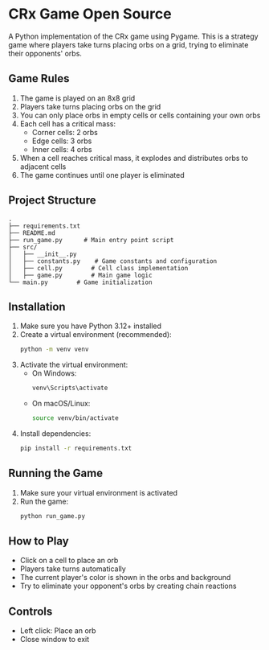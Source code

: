 # CRx Game Open Source

A Python implementation of the CRx game using Pygame. This is a strategy game where players take turns placing orbs on a grid, trying to eliminate their opponents' orbs.

## Game Rules

1. The game is played on an 8x8 grid
2. Players take turns placing orbs on the grid
3. You can only place orbs in empty cells or cells containing your own orbs
4. Each cell has a critical mass:
   - Corner cells: 2 orbs
   - Edge cells: 3 orbs
   - Inner cells: 4 orbs
5. When a cell reaches critical mass, it explodes and distributes orbs to adjacent cells
6. The game continues until one player is eliminated

## Project Structure

```
.
├── requirements.txt
├── README.md
├── run_game.py      # Main entry point script
├── src/
│   ├── __init__.py
│   ├── constants.py    # Game constants and configuration
│   ├── cell.py        # Cell class implementation
│   ├── game.py        # Main game logic   
└── main.py        # Game initialization
```

## Installation

1. Make sure you have Python 3.12+ installed
2. Create a virtual environment (recommended):
   ```bash
   python -m venv venv
   ```
3. Activate the virtual environment:
   - On Windows:
     ```bash
     venv\Scripts\activate
     ```
   - On macOS/Linux:
     ```bash
     source venv/bin/activate
     ```
4. Install dependencies:
   ```bash
   pip install -r requirements.txt
   ```

## Running the Game

1. Make sure your virtual environment is activated
2. Run the game:
   ```bash
   python run_game.py
   ```

## How to Play

- Click on a cell to place an orb
- Players take turns automatically
- The current player's color is shown in the orbs and background
- Try to eliminate your opponent's orbs by creating chain reactions

## Controls

- Left click: Place an orb
- Close window to exit
